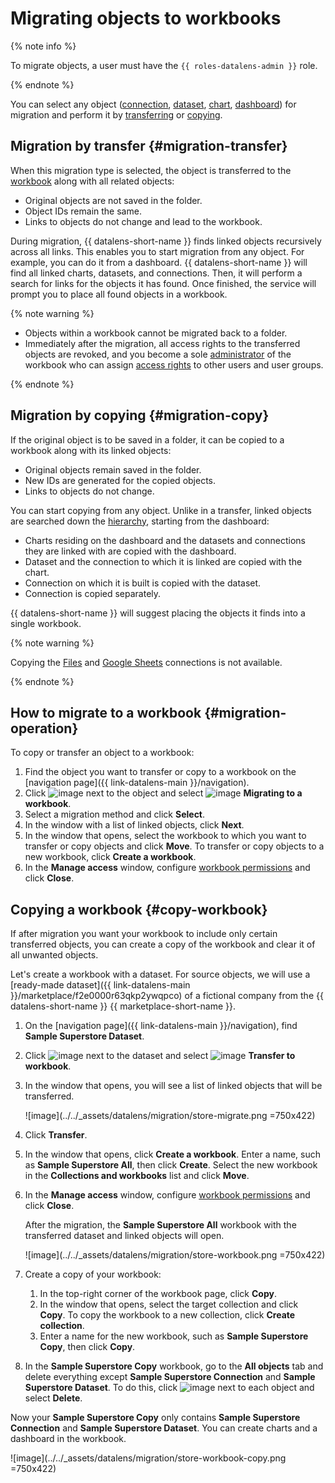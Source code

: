 # Migrating objects to workbooks

{% note info %}

To migrate objects, a user must have the `{{ roles-datalens-admin }}` role.

{% endnote %}

You can select any object ([connection](../concepts/connection.md), [dataset](../concepts/dataset/index.md), [chart](../concepts/chart/index.md), [dashboard](../concepts/dashboard.md)) for migration and perform it by [transferring](#migration-transfer) or [copying](#migration-copy).

## Migration by transfer {#migration-transfer}

When this migration type is selected, the object is transferred to the [workbook](./index.md) along with all related objects:

* Original objects are not saved in the folder.
* Object IDs remain the same.
* Links to objects do not change and lead to the workbook.

During migration, {{ datalens-short-name }} finds linked objects recursively across all links. This enables you to start migration from any object. For example, you can do it from a dashboard. {{ datalens-short-name }} will find all linked charts, datasets, and connections. Then, it will perform a search for links for the objects it has found. Once finished, the service will prompt you to place all found objects in a workbook.

{% note warning %}

* Objects within a workbook cannot be migrated back to a folder.
* Immediately after the migration, all access rights to the transferred objects are revoked, and you become a sole [administrator](../security/roles.md#workbooks-admin) of the workbook who can assign [access rights](./security.md) to other users and user groups.

{% endnote %}

## Migration by copying {#migration-copy}

If the original object is to be saved in a folder, it can be copied to a workbook along with its linked objects:

* Original objects remain saved in the folder.
* New IDs are generated for the copied objects.
* Links to objects do not change.

You can start copying from any object. Unlike in a transfer, linked objects are searched down the [hierarchy](../concepts/index.md#component-interrelation), starting from the dashboard:

* Charts residing on the dashboard and the datasets and connections they are linked with are copied with the dashboard.
* Dataset and the connection to which it is linked are copied with the chart.
* Connection on which it is built is copied with the dataset.
* Connection is copied separately.

{{ datalens-short-name }} will suggest placing the objects it finds into a single workbook.

{% note warning %}

Copying the [Files](../operations/connection/create-file.md) and [Google Sheets](../operations/connection/create-google-sheets.md) connections is not available.

{% endnote %}

## How to migrate to a workbook {#migration-operation}

To copy or transfer an object to a workbook:

1. Find the object you want to transfer or copy to a workbook on the [navigation page]({{ link-datalens-main }}/navigation).
1. Click ![image](../../_assets/console-icons/ellipsis.svg) next to the object and select ![image](../../_assets/console-icons/arrow-uturn-cw-right.svg) **Migrating to a workbook**.
1. Select a migration method and click **Select**.
1. In the window with a list of linked objects, click **Next**.
1. In the window that opens, select the workbook to which you want to transfer or copy objects and click **Move**. To transfer or copy objects to a new workbook, click **Create a workbook**.
1. In the **Manage access** window, configure [workbook permissions](./security.md) and click **Close**.

## Copying a workbook {#copy-workbook}

If after migration you want your workbook to include only certain transferred objects, you can create a copy of the workbook and clear it of all unwanted objects.

Let's create a workbook with a dataset. For source objects, we will use a [ready-made dataset]({{ link-datalens-main }}/marketplace/f2e0000r63qkp2ywqpco) of a fictional company from the {{ datalens-short-name }} {{ marketplace-short-name }}.

1. On the [navigation page]({{ link-datalens-main }}/navigation), find **Sample Superstore Dataset**.
1. Click ![image](../../_assets/console-icons/ellipsis.svg) next to the dataset and select ![image](../../_assets/console-icons/arrow-uturn-cw-right.svg) **Transfer to workbook**.
1. In the window that opens, you will see a list of linked objects that will be transferred.

   ![image](../../_assets/datalens/migration/store-migrate.png =750x422)

1. Click **Transfer**.
1. In the window that opens, click **Create a workbook**. Enter a name, such as **Sample Superstore All**, then click **Create**. Select the new workbook in the **Collections and workbooks** list and click **Move**.
1. In the **Manage access** window, configure [workbook permissions](./security.md) and click **Close**.

   After the migration, the **Sample Superstore All** workbook with the transferred dataset and linked objects will open.

   ![image](../../_assets/datalens/migration/store-workbook.png =750x422)

1. Create a copy of your workbook:

   1. In the top-right corner of the workbook page, click **Copy**.
   1. In the window that opens, select the target collection and click **Copy**. To copy the workbook to a new collection, click **Create collection**.
   1. Enter a name for the new workbook, such as **Sample Superstore Copy**, then click **Copy**.

1. In the **Sample Superstore Copy** workbook, go to the **All objects** tab and delete everything except **Sample Superstore Connection** and **Sample Superstore Dataset**. To do this, click ![image](../../_assets/console-icons/ellipsis.svg) next to each object and select **Delete**.

Now your **Sample Superstore Copy** only contains **Sample Superstore Connection** and **Sample Superstore Dataset**. You can create charts and a dashboard in the workbook.

![image](../../_assets/datalens/migration/store-workbook-copy.png =750x422)
